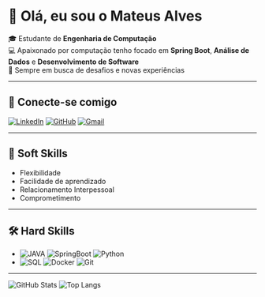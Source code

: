 # 👋 Olá, eu sou o Mateus Alves  

🎓 Estudante de **Engenharia de Computação**  
💻 Apaixonado por computação tenho focado em **Spring Boot**, **Análise de Dados** e **Desenvolvimento de Software**  
🚀 Sempre em busca de desafios e novas experiências  

---

## 🔗 Conecte-se comigo
[![LinkedIn](https://img.shields.io/badge/LinkedIn-0A66C2?style=for-the-badge&logo=linkedin&logoColor=white)](https://www.linkedin.com/in/mateus-alves-562118238/)
[![GitHub](https://img.shields.io/badge/GitHub-000000?style=for-the-badge&logo=github&logoColor=FF0000)](https://github.com/TeuszMAN)
[![Gmail](https://img.shields.io/badge/Gmail-000000?style=for-the-badge&logo=gmail&logoColor=0A66C2)](mailto:mateuszman.contato@gmail.com)

---

## 🧠 Soft Skills
- Flexibilidade  
- Facilidade de aprendizado  
- Relacionamento Interpessoal  
- Comprometimento  

---

## 🛠 Hard Skills
- ![JAVA](https://img.shields.io/badge/java-000000?style=for-the-badge&logo=openjdk&logoColor=FF0000)
  ![SpringBoot](https://img.shields.io/badge/spring-000000?style=for-the-badge&logo=spring&logoColor=0A66C2) 
  ![Python](https://img.shields.io/badge/python-000000?style=for-the-badge&logo=python&logoColor=0A66C2) 
- ![SQL](https://img.shields.io/badge/SQL-000000?style=for-the-badge&logo=postgresql&logoColor=FF0000) 
  ![Docker](https://img.shields.io/badge/Docker-000000?style=for-the-badge&logo=docker&logoColor=0A66C2) 
  ![Git](https://img.shields.io/badge/GIT-000000?style=for-the-badge&logo=git&logoColor=FF0000) 

---

![GitHub Stats](https://github-readme-stats.vercel.app/api?username=TeuszMAN&theme=transparent&bg_color=000000&border_color=0A66C2&show_icons=true&icon_color=FF0000&title_color=0A66C2&text_color=FFFFFF)
![Top Langs](https://github-readme-stats.vercel.app/api/top-langs/?username=TeuszMAN&layout=compact&bg_color=000000&title_color=FF0000&text_color=FFFFFF&border_color=0A66C2)
